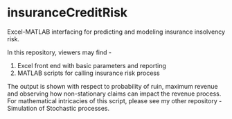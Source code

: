 # insuranceCreditRisk
Excel-MATLAB interfacing for predicting and modeling insurance insolvency risk.

In this repository, viewers may find - 
1. Excel front end with basic parameters and reporting
2. MATLAB scripts for calling insurance risk process

The output is shown with respect to probability of ruin, maximum revenue and observing how non-stationary claims can impact the revenue process. For mathematical intricacies of this script, please see my other repository - Simulation of Stochastic processes. 
